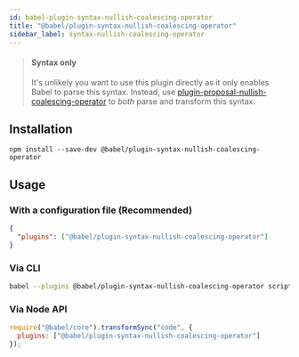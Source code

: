 ```yaml
---
id: babel-plugin-syntax-nullish-coalescing-operator
title: "@babel/plugin-syntax-nullish-coalescing-operator"
sidebar_label: syntax-nullish-coalescing-operator
---
```


> #### Syntax only
>
> It's unlikely you want to use this plugin directly as it only enables Babel to parse this syntax. Instead, use [plugin-proposal-nullish-coalescing-operator](plugin-proposal-nullish-coalescing-operator.md) to _both_ parse and transform this syntax.

## Installation

```shell npm2yarn
npm install --save-dev @babel/plugin-syntax-nullish-coalescing-operator
```

## Usage

### With a configuration file (Recommended)

```json title="babel.config.json"
{
  "plugins": ["@babel/plugin-syntax-nullish-coalescing-operator"]
}
```

### Via CLI

```sh title="Shell"
babel --plugins @babel/plugin-syntax-nullish-coalescing-operator script.js
```

### Via Node API

```js title="JavaScript"
require("@babel/core").transformSync("code", {
  plugins: ["@babel/plugin-syntax-nullish-coalescing-operator"]
});
```


